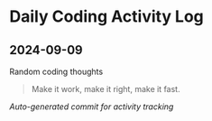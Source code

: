 # Daily Coding Activity Log

## 2024-09-09

Random coding thoughts

> Make it work, make it right, make it fast.

*Auto-generated commit for activity tracking*
